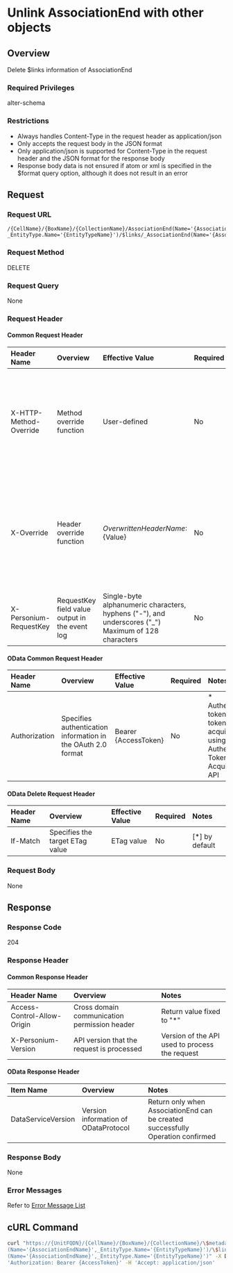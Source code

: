 # Unlink AssociationEnd with other objects

## Overview

Delete $links information of AssociationEnd

### Required Privileges

alter-schema

### Restrictions

* Always handles Content-Type in the request header as application/json
* Only accepts the request body in the JSON format
* Only application/json is supported for Content-Type in the request header and the JSON format for the response body
* Response body data is not ensured if atom or xml is specified in the $format query option, although it does not result in an error


## Request

### Request URL

```
/{CellName}/{BoxName}/{CollectionName}/AssociationEnd(Name='{AssociationEndName}',
_EntityType.Name='{EntityTypeName}')/$links/_AssociationEnd(Name='{AssociationEndName}',_EntityType.Name='{EntityTypeName}')
```

### Request Method

DELETE

### Request Query

None

### Request Header

#### Common Request Header

|Header Name|Overview|Effective Value|Required|Notes|
|:--|:--|:--|:--|:--|
|X-HTTP-Method-Override|Method override function|User-defined|No|Specifying this value in a request with the POST method indicates that the specified value is used as the method|
|X-Override|Header override function|${OverwrittenHeaderName}:${Value}|No|The normal HTTP header value is overwritten. Specify multiple X-Override headers for the overwriting of multiple headers|
|X-Personium-RequestKey|RequestKey field value output in the event log|Single-byte alphanumeric characters, hyphens ("-"), and underscores ("_")<br>Maximum of 128 characters|No||

#### OData Common Request Header

|Header Name|Overview|Effective Value|Required|Notes|
|:--|:--|:--|:--|:--|
|Authorization|Specifies authentication information in the OAuth 2.0 format|Bearer {AccessToken}|No|* Authentication tokens are the tokens acquired using the Authentication Token Acquisition API|

#### OData Delete Request Header

|Header Name|Overview|Effective Value|Required|Notes|
|:--|:--|:--|:--|:--|
|If-Match|Specifies the target ETag value|ETag value|No|[*] by default|

### Request Body

None


## Response

### Response Code

204

### Response Header

#### Common Response Header

|Header Name|Overview|Notes|
|:--|:--|:--|
|Access-Control-Allow-Origin|Cross domain communication permission header|Return value fixed to "*"|
|X-Personium-Version|API version that the request is processed|Version of the API used to process the request|

#### OData Response Header

|Item Name|Overview|Notes|
|:--|:--|:--|
|DataServiceVersion|Version information of ODataProtocol|Return only when AssociationEnd can be created successfully<br>Operation confirmed|

### Response Body

None

### Error Messages

Refer to [Error Message List](004_Error_Messages.md)


## cURL Command

```sh
curl "https://{UnitFQDN}/{CellName}/{BoxName}/{CollectionName}/\$metadata/AssociationEnd\
(Name='{AssociationEndName}',_EntityType.Name='{EntityTypeName}')/\$links/_AssociationEnd\
(Name='{AssociationEndName}',_EntityType.Name='{EntityTypeName}')" -X DELETE -i -H \
'Authorization: Bearer {AccessToken}' -H 'Accept: application/json'
```

